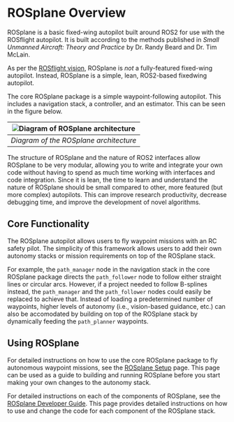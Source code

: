 # ROSplane Overview

ROSplane is a basic fixed-wing autopilot built around ROS2 for use with the ROSflight autopilot.
It is built according to the methods published in *Small Unmanned Aircraft: Theory and Practice* by Dr. Randy Beard and Dr. Tim McLain.

As per the [ROSflight vision](../index.md#our-vision), ROSplane is *not* a fully-featured fixed-wing autopilot.
Instead, ROSplane is a simple, lean, ROS2-based fixedwing autopilot.

The core ROSplane package is a simple waypoint-following autopilot.
This includes a navigation stack, a controller, and an estimator.
This can be seen in the figure below.

| ![Diagram of ROSplane architecture](../assets/ROSplane-overview.svg "ROSplane architecture") |
|:--:|
|*Diagram of the ROSplane architecture*|

The structure of ROSplane and the nature of ROS2 interfaces allow ROSplane to be very modular, allowing you to write and integrate your own code without having to spend as much time working with interfaces and code integration. 
Since it is lean, the time to learn and understand the nature of ROSplane should be small compared to other, more featured (but more complex) autopilots.
This can improve research productivity, decrease debugging time, and improve the development of novel algorithms.

## Core Functionality

The ROSplane autopilot allows users to fly waypoint missions with an RC safety pilot.
The simplicity of this framework allows users to add their own autonomy stacks or mission requirements on top of the ROSplane stack.

For example, the `path_manager` node in the navigation stack in the core ROSplane package directs the `path_follower` node to follow either straight lines or circular arcs.
However, if a project needed to follow B-splines instead, the `path_manager` and the `path_follower` nodes could easily be replaced to achieve that.
Instead of loading a predetermined number of waypoints, higher levels of autonomy (i.e., vision-based guidance, etc.) can also be accomodated by building on top of the ROSplane stack by dynamically feeding the `path_planner` waypoints.

## Using ROSplane

For detailed instructions on how to use the core ROSplane package to fly autonomous waypoint missions, see the [ROSplane Setup](./rosplane-setup.md) page. 
This page can be used as a guide to building and running ROSplane before you start making your own changes to the autonomy stack.

For detailed instructions on each of the components of ROSplane, see the [ROSplane Developer Guide](../developer-guide/rosplane/rosplane-dev-overview.md).
This page provides detailed instructions on how to use and change the code for each component of the ROSplane stack.